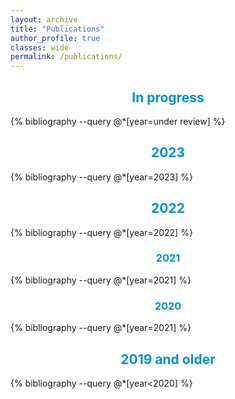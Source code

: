 ```yaml
---
layout: archive
title: "Publications"
author_profile: true
classes: wide
permalink: /publications/
---
```


<center><h2 style="color:#0092ca;">In progress</h2> </center>

{% bibliography --query @*[year=under review] %}

<center><h2 style="color:#0092ca;">2023</h2> </center>

{% bibliography --query @*[year=2023] %}

<center><h2 style="color:#0092ca;">2022</h2> </center>

{% bibliography --query @*[year=2022] %}

<center><h3 style="color:#0092ca;">2021</h3> </center>

{% bibliography --query @*[year=2021] %}

<center><h3 style="color:#0092ca;">2020</h3> </center>

{% bibliography --query @*[year=2021] %}

<center><h2 style="color:#0092ca;">2019 and older </h2> </center>

{% bibliography --query @*[year<2020] %}
